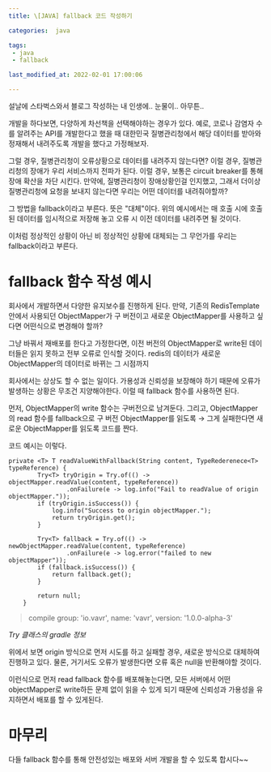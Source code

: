 ```yaml
---
title: \[JAVA] fallback 코드 작성하기

categories:  java

tags:  
 - java
 - fallback

last_modified_at: 2022-02-01 17:00:06

---
```


설날에 스타벅스와서 블로그 작성하는 내 인생에.. 눈물이.. 아무튼..

개발을 하다보면, 다양하게 차선책을 선택해야하는 경우가 있다. 예로, 코로나 감염자 수를 알려주는 API를 개발한다고 했을 때 대한민국 질병관리청에서 해당 데이터를 받아와 정재해서 내려주도록 개발을 했다고 가정해보자.

그럴 경우, 질병관리청이 오류상황으로 데이터를 내려주지 않는다면? 이럴 경우, 질병관리청의 장애가 우리 서비스까지 전파가 된다. 이럴 경우, 보통은 circuit breaker를 통해 장애 확산을 차단 시킨다. 만약에, 질병관리청이 장애상황인걸 인지했고, 그래서 더이상 질병관리청에 요청을 보내지 않는다면 우리는 어떤 데이터를 내려줘야할까?

그 방법을 fallback이라고 부른다. 뜻은 "대체"이다. 위의 예시에서는 매 호출 시에 호출된 데이터를 임시적으로 저장해 놓고 오류 시 이전 데이터를 내려주면 될 것이다.

이처럼 정상적인 상황이 아닌 비 정상적인 상황에 대체되는 그 무언가를 우리는 fallback이라고 부른다.

# fallback 함수 작성 예시

회사에서 개발하면서 다양한 유지보수를 진행하게 된다. 만약, 기존의 RedisTemplate안에서 사용되던 ObjectMapper가 구 버전이고 새로운 ObjectMapper를 사용하고 싶다면 어떤식으로 변경해야 할까?

그냥 바꿔서 재배포를 한다고 가정한다면, 이전 버전의 ObjectMapper로 write된 데이터들은 읽지 못하고 전부 오류로 인식할 것이다. redis의 데이터가 새로운 ObjectMapper의 데이터로 바뀌는 그 시점까지

회사에서는 상상도 할 수 없는 일이다. 가용성과 신뢰성을 보장해야 하기 때문에 오류가 발생하는 상황은 무조건 지양해야한다. 이럴 때 fallback 함수를 사용하면 된다.

먼저, ObjectMapper의 write 함수는 구버전으로 남겨둔다. 그리고, ObjectMapper의 read 함수를 fallback으로 구 버전 ObjectMapper를 읽도록 → 그게 실패한다면 새로운 ObjectMapper를 읽도록 코드를 짠다.

코드 예시는 이렇다.

```
private <T> T readValueWithFallback(String content, TypeRederenece<T> typeReference) {
        Try<T> tryOrigin = Try.of(() -> objectMapper.readValue(content, typeReference))
                .onFailure(e -> log.info("Fail to readValue of origin objectMapper."));
        if (tryOrigin.isSuccess()) {
            log.info("Success to origin objectMapper.");
            return tryOrigin.get();
        }

        Try<T> fallback = Try.of(() -> newObjectMapper.readValue(content, typeReference)
                .onFailure(e -> log.error("failed to new objectMapper"));
        if (fallback.isSuccess()) {
            return fallback.get();
        }

        return null;
    }
```
> compile group: 'io.vavr', name: 'vavr', version: '1.0.0-alpha-3'
> 

*Try 클래스의 gradle 정보*

위에서 보면 origin 방식으로 먼저 시도를 하고 실패할 경우, 새로운 방식으로 대체하여 진행하고 있다. 물론, 거기서도 오류가 발생한다면 오류 혹은 null을 반환해야할 것이다.

이런식으로 먼저 read fallback 함수를 배포해놓는다면, 모든 서버에서 어떤 objectMapper로 write하든 문제 없이 읽을 수 있게 되기 때문에 신뢰성과 가용성을 유지하면서 배포를 할 수 있게된다.

# 마무리

다들 fallback 함수를 통해 안전성있는 배포와 서버 개발을 할 수 있도록 합시다~~
